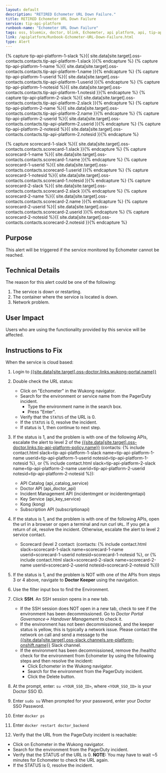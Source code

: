 ```yaml
---
layout: default
description: "RETIRED Echometer URL Down Failure."
title: RETIRED Echometer URL Down Failure
service: tip-api-platform
runbook-name: "Echometer URL Down Failure"
tags: oss, bluemix, doctor, blink, Echometer, api platform, api, tip-api-platform
link: /apiplatform/Runbook-Echometer-URL-Down-Failure.html
type: Alert
---
```


{% capture tip-api-platform-1-slack %}{{ site.data[site.target].oss-contacts.contacts.tip-api-platform-1.slack }}{% endcapture %}
{% capture tip-api-platform-1-name %}{{ site.data[site.target].oss-contacts.contacts.tip-api-platform-1.name }}{% endcapture %}
{% capture tip-api-platform-1-userid %}{{ site.data[site.target].oss-contacts.contacts.tip-api-platform-1.userid }}{% endcapture %}
{% capture tip-api-platform-1-notesid %}{{ site.data[site.target].oss-contacts.contacts.tip-api-platform-1.notesid }}{% endcapture %}
{% capture tip-api-platform-2-slack %}{{ site.data[site.target].oss-contacts.contacts.tip-api-platform-2.slack }}{% endcapture %}
{% capture tip-api-platform-2-name %}{{ site.data[site.target].oss-contacts.contacts.tip-api-platform-2.name }}{% endcapture %}
{% capture tip-api-platform-2-userid %}{{ site.data[site.target].oss-contacts.contacts.tip-api-platform-2.userid }}{% endcapture %}
{% capture tip-api-platform-2-notesid %}{{ site.data[site.target].oss-contacts.contacts.tip-api-platform-2.notesid }}{% endcapture %}

{% capture scorecard-1-slack %}{{ site.data[site.target].oss-contacts.contacts.scorecard-1.slack }}{% endcapture %}
{% capture scorecard-1-name %}{{ site.data[site.target].oss-contacts.contacts.scorecard-1.name }}{% endcapture %}
{% capture scorecard-1-userid %}{{ site.data[site.target].oss-contacts.contacts.scorecard-1.userid }}{% endcapture %}
{% capture scorecard-1-notesid %}{{ site.data[site.target].oss-contacts.contacts.scorecard-1.notesid }}{% endcapture %}
{% capture scorecard-2-slack %}{{ site.data[site.target].oss-contacts.contacts.scorecard-2.slack }}{% endcapture %}
{% capture scorecard-2-name %}{{ site.data[site.target].oss-contacts.contacts.scorecard-2.name }}{% endcapture %}
{% capture scorecard-2-userid %}{{ site.data[site.target].oss-contacts.contacts.scorecard-2.userid }}{% endcapture %}
{% capture scorecard-2-notesid %}{{ site.data[site.target].oss-contacts.contacts.scorecard-2.notesid }}{% endcapture %}

## Purpose

This alert will be triggered if the service monitored by Echometer cannot be reached.

## Technical Details

The reason for this alert could be one of the following:
  1. The service is down or restarting.
  2. The container where the service is located is down.
  3. Network problem.

## User Impact

Users who are using the functionality provided by this service will be affected.

## Instructions to Fix

When the service is cloud based:

1. Login to [{{site.data[site.target].oss-doctor.links.wukong-portal.name}}]({{site.data[site.target].oss-doctor.links.wukong-portal.link}})

2. Double check the URL status:

   - Click on "Echometer" in the Wukong navigator.
   - Search for the environment or service name from the PagerDuty incident.
     - Type the environment name in the search box.
     - Press "Enter".
   - Verify that the `STATUS` of the URL is 0.
   - If the `STATUS` is 0, resolve the incident.
   - If status is 1, then continue to next step.

3. If the status is 1, and the problem is with one of the following APIs, escalate the alert to level 2 of the [{{site.data[site.target].oss-doctor.links.tip-api-platform-policy.name}}]({{site.data[site.target].oss-doctor.links.tip-api-platform-policy.link}}) (contacts: {% include contact.html slack=tip-api-platform-1-slack name=tip-api-platform-1-name userid=tip-api-platform-1-userid notesid=tip-api-platform-1-notesid %}, or {% include contact.html slack=tip-api-platform-2-slack name=tip-api-platform-2-name userid=tip-api-platform-2-userid notesid=tip-api-platform-2-notesid %}):
   - API Catalog (api_catalog_service)
   - Doctor API (api_doctor_api)
   - Incident Management API (incidentmgmt or incidentmgmtapi)
   - Key Service (api_key_service)
   - Kong (kong)
   - Subscription API (subscriptionapi)

4. If the status is 1, and the problem is with one of the following APIs, open the url in a browser or open a terminal and run curl `URL`. If you get a return of *ok*, resolve the incident. Otherwise, escalate the alert to level 2 service contact.
    - Scorecard (level 2 contact: (contacts: {% include contact.html slack=scorecard-1-slack name=scorecard-1-name userid=scorecard-1-userid notesid=scorecard-1-notesid %}, or {% include contact.html slack=scorecard-2-slack name=scorecard-2-name userid=scorecard-2-userid notesid=scorecard-2-notesid %}))

5. If the status is 1, and the problem is NOT with one of the APIs from steps 3 or 4 above, navigate to **Doctor Keeper** using the navigation.

6. Use the filter input box to find the Environment.

7. Click **SSH**. An SSH session opens in a new tab.
   - If the SSH session does NOT open in a new tab, check to see if the environment has been decommissioned. Go to *Doctor Portal Governance-> Handover Management* to check it.
   - If the environment has not been decommissioned, and the keeper status is yellow, this is typically a network issue. Please contact the network on call and send a message to the [{{site.data[site.target].oss-slack.channels.sre-platform-onshift.name}}]({{site.data[site.target].oss-slack.channels.sre-platform-onshift.link}}) Slack channel.
   - If the environment has been decommissioned, remove the /healthz check for the environment from Echometer by using the following steps and then resolve the incident:
     - Click Echometer in the Wukong navigator.
     - Search for the environment from the PagerDuty incident.
     - Click the Delete button.

7. At the prompt, enter: `su <YOUR_SSO_ID>`, where `<YOUR_SSO_ID>` is your Doctor SSO ID.

8. Enter `sudo su` When prompted for your password, enter your Doctor SSO Password.

9. Enter `docker ps`

10. Enter `docker restart doctor_backend`

11. Verify that the URL from the PagerDuty incident is reachable:
   - Click on Echometer in the Wukong navigator.
   - Search for the environment from the PagerDuty incident.
   - Verify that the STATUS of the URL is 0.
     **NOTE:** You may have to wait ~5 minutes for Echometer to check the URL again.
   - If the STATUS is 0, resolve the incident.
